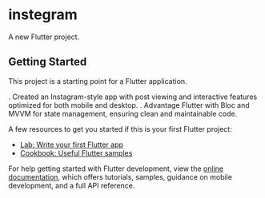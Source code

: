 # instegram

A new Flutter project.

## Getting Started

This project is a starting point for a Flutter application.

. Created an Instagram-style app with post viewing and interactive features optimized for both  mobile and desktop.
. Advantage  Flutter with Bloc and MVVM for state management, ensuring clean and maintainable code.

A few resources to get you started if this is your first Flutter project:

- [Lab: Write your first Flutter app](https://docs.flutter.dev/get-started/codelab)
- [Cookbook: Useful Flutter samples](https://docs.flutter.dev/cookbook)

For help getting started with Flutter development, view the
[online documentation](https://docs.flutter.dev/), which offers tutorials,
samples, guidance on mobile development, and a full API reference.
